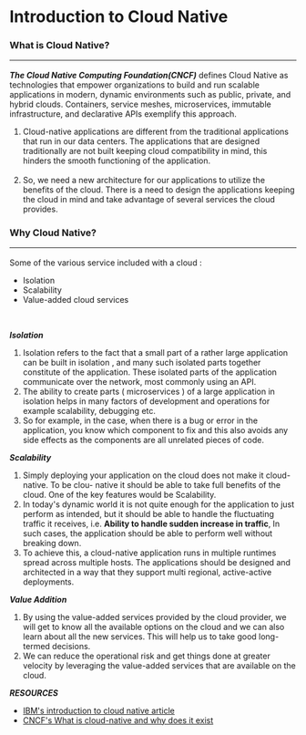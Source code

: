 # Introduction to Cloud Native #

### **What is Cloud Native?**  <hr/>
 
***The Cloud Native Computing Foundation(CNCF)***  defines Cloud Native as technologies that empower organizations to build and run scalable applications in modern, dynamic environments such as public, private, and hybrid clouds. Containers, service meshes, microservices, immutable infrastructure, and declarative APIs exemplify this approach.

1) Cloud-native applications are different from the traditional applications that run in our data centers. The applications that are designed traditionally are not built keeping cloud compatibility in mind, this hinders the smooth functioning of the application.<br/><br/>
2) So, we need a new architecture for our applications to utilize the benefits of the cloud. There is a need to design the applications keeping the cloud in mind and take advantage of several services the cloud provides.<br/>

### **Why Cloud Native?**   <hr/>
Some of the various service included with a cloud : 
- Isolation
- Scalability
- Value-added cloud services 
<br/>

***Isolation***
1) Isolation refers to the fact that a small part of a rather large application can be built in isolation , and many such isolated parts together constitute of the application. These isolated parts of the application communicate over the network, most commonly using an API.
2) The ability to create parts ( microservices ) of a large application in isolation helps in many factors of development and operations for example scalability, debugging etc.
3) So for example, in the case, when there is a bug or error in the application, you know which component to fix and this also avoids any side effects as the components are all unrelated pieces of code.

***Scalability***
1) Simply deploying your application on the cloud does not make it cloud-native. To be clou- native it should be able to take full benefits of the cloud. One of the key features would be Scalability.
2) In today's dynamic world it is not quite enough for the application to just perform as intended, but it should be able to handle the fluctuating traffic it receives, i.e. **Ability to handle sudden increase in traffic**, In such cases, the application should be able to perform well without breaking down.
3) To achieve this, a cloud-native application runs in multiple runtimes spread across multiple hosts. The applications should be designed and architected in a way that they support multi regional, active-active deployments.
 
***Value Addition***
1) By using the value-added services provided by the cloud provider, we will get to know all the available options on the cloud and we can also learn about all the new services. This will help us to take good long-termed decisions.
2) We can reduce the operational risk and get things done at greater velocity by leveraging the value-added services that are available on the cloud.

***RESOURCES***
- [IBM's introduction to cloud native article](https://ibm.github.io/cloud-enterprise-examples/concepts/cloud-native-overview/)
- [CNCF's What is cloud-native and why does it exist](https://youtu.be/d_8Vly4_ofo)
